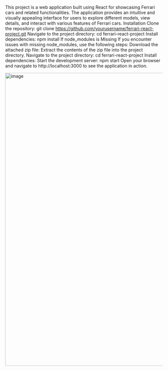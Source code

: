 This project is a web application built using React for showcasing Ferrari cars and related functionalities. The application provides an intuitive and visually appealing interface for users to explore different models, view details, and interact with various features of Ferrari cars.
Installation
Clone the repository:
git clone https://github.com/yourusername/ferrari-react-project.git
Navigate to the project directory:
cd ferrari-react-project
Install dependencies:
npm install
If node_modules is Missing
If you encounter issues with missing node_modules, use the following steps:
Download the attached zip file:
Extract the contents of the zip file into the project directory.
Navigate to the project directory:
cd ferrari-react-project
Install dependencies:
Start the development server:
npm start
Open your browser and navigate to http://localhost:3000 to see the application in action.


<img width="935" alt="image" src="https://github.com/erionaberisha/Ferrari/assets/93622598/01636495-018c-470a-9779-097f22e155de">

